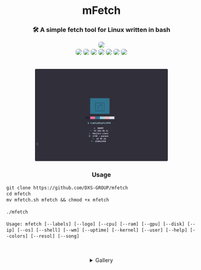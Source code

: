 <div align="center">

<h1>mFetch</h1>
<h3>🛠️ A simple fetch tool for Linux written in bash</h3>

<a href="./LICENSE.md"><img  class="badge" src="https://img.shields.io/github/license/DXS-GROUP/mfetch?style=for-the-badge&color=a6e0b8&logoColor=ffffff&labelColor=1c1c29"  style="border-radius: 5px;"/></a><br>
<img class="badge" src="https://img.shields.io/github/issues-pr/DXS-GROUP/mfetch?style=for-the-badge&color=ef9f9c&logoColor=85e185&labelColor=1c1c29" style="border-radius: 5px;" />
<img class="badge" src="https://img.shields.io/github/repo-size/DXS-GROUP/mfetch?style=for-the-badge&color=ea9de7&logoColor=D9E0EE&labelColor=171b22" style="border-radius: 5px;"/>
<img class="badge" src="https://img.shields.io/github/issues/DXS-GROUP/mfetch?style=for-the-badge&color=dbb6ed&logoColor=ffffff&labelColor=1c1c29"  style="border-radius: 5px;"/>
<img src="https://img.shields.io/github/commit-activity/t/DXS-GROUP/mfetch?style=for-the-badge&color=a6e0b8&logoColor=D9E0EE&labelColor=171b22" style="border-radius: 5px;"/>
<img src="https://img.shields.io/github/languages/count/DXS-GROUP/mfetch?style=for-the-badge&color=ea9de7&logoColor=D9E0EE&labelColor=171b22" style="border-radius: 5px;"/>
<img class="badge" src="https://img.shields.io/github/stars/DXS-GROUP/mfetch?style=for-the-badge&color=eed49f&logoColor=D9E0EE&labelColor=1c1c29" style="border-radius: 5px;"/>
<img class="badge" src="https://img.shields.io/github/forks/DXS-GROUP/mfetch?style=for-the-badge&color=9dc3ea&logoColor=D9E0EE&labelColor=1c1c29"  style="border-radius: 5px;"/>
<br><br><br>
<img src="images/1.png" width="70%">

<h3>Usage</h3>
</div>

```
git clone https://github.com/DXS-GROUP/mfetch
cd mfetch
mv mfetch.sh mfetch && chmod +x mfetch

./mfetch

Usage: mfetch [--labels] [--logo] [--cpu] [--ram] [--gpu] [--disk] [--ip] [--os] [--shell] [--wm] [--uptime] [--kernel] [--user] [--help] [--colors] [--resol] [--song]
```

<div align="center">
<br><br>

<details>
<summary>Gallery</summary>
    <img src="images/1.png" width="50%" />
    <img src="images/2.png" width="50%" />
    <img src="images/arch.png" width="50%" />
    <img src="images/endev.png" width="50%" />
</details>
